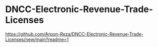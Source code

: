 # DNCC-Electronic-Revenue-Trade-Licenses
https://github.com/Arpon-Reza/DNCC-Electronic-Revenue-Trade-Licenses/new/main?readme=1
